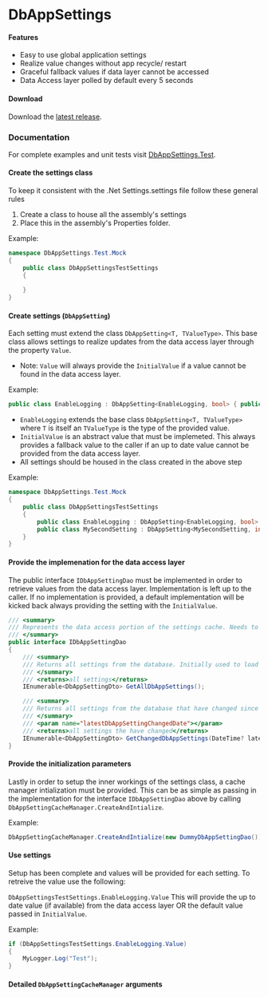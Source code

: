 DbAppSettings
=======================

#### Features

- Easy to use global application settings
- Realize value changes without app recycle/ restart
- Graceful fallback values if data layer cannot be accessed
- Data Access layer polled by default every 5 seconds

#### Download
Download the [latest release].

### Documentation
For complete examples and unit tests visit [DbAppSettings.Test]. 

#### Create the settings class
To keep it consistent with the .Net Settings.settings file follow these general rules
1. Create a class to house all the assembly's settings 
2. Place this in the assembly's Properties folder. 

Example:
```c#
namespace DbAppSettings.Test.Mock
{
    public class DbAppSettingsTestSettings
    {
    
    }
}
```

#### Create settings (`DbAppSetting`)
Each setting must extend the class `DbAppSetting<T, TValueType>`. This base class allows settings to realize updates from the data access layer through the property `Value`. 
- Note: `Value` will always provide the `InitialValue` if a value cannot be found in the data access layer.

Example:
```c#
public class EnableLogging : DbAppSetting<EnableLogging, bool> { public override bool InitialValue => false; }
```

- `EnableLogging` extends the base class `DbAppSetting<T, TValueType>` where `T` is itself an `TValueType` is the type of the provided value.
- `InitialValue` is an abstract value that must be implemeted. This always provides a fallback value to the caller if an up to date value cannot be provided from the data access layer. 
- All settings should be housed in the class created in the above step

Example:
```c#
namespace DbAppSettings.Test.Mock
{
    public class DbAppSettingsTestSettings
    {
        public class EnableLogging : DbAppSetting<EnableLogging, bool> { public override bool InitialValue => false; }
        public class MySecondSetting : DbAppSetting<MySecondSetting, int> { public override int InitialValue => 1; }
    }
}
```

#### Provide the implemenation for the data access layer
The public interface `IDbAppSettingDao` must be implemented in order to retrieve values from the data access layer. Implementation is left up to the caller. If no implementation is provided, a default implementation will be kicked back always providing the setting with the `InitialValue`.

```c#
/// <summary>
/// Represents the data access portion of the settings cache. Needs to be implemented for data access
/// </summary>
public interface IDbAppSettingDao
{
    /// <summary>
    /// Returns all settings from the database. Initially used to load all settings into the cache
    /// </summary>
    /// <returns>all settings</returns>
    IEnumerable<DbAppSettingDto> GetAllDbAppSettings();

    /// <summary>
    /// Returns all settings from the database that have changed since the last time a value was retrieved
    /// </summary>
    /// <param name="latestDbAppSettingChangedDate"></param>
    /// <returns>all settings the have changed</returns>
    IEnumerable<DbAppSettingDto> GetChangedDbAppSettings(DateTime? latestDbAppSettingChangedDate);
}
```

#### Provide the initialization parameters
Lastly in order to setup the inner workings of the settings class, a cache manager intialization must be provided. This can be as simple as passing in the implementation for the interface `IDbAppSettingDao` above by calling `DbAppSettingCacheManager.CreateAndIntialize`.

Example:
```c#
DbAppSettingCacheManager.CreateAndIntialize(new DummyDbAppSettingDao());
```

#### Use settings
Setup has been complete and values will be provided for each setting.
To retreive the value use the following:

`DbAppSettingsTestSettings.EnableLogging.Value` This will provide the up to date value (if available) from the data access layer OR the default value passed in `InitialValue`.

Example:
```c#
if (DbAppSettingsTestSettings.EnableLogging.Value)
{
    MyLogger.Log("Test");
}
```

#### Detailed `DbAppSettingCacheManager` arguments

[latest release]: https://github.com/mmohoney/DbAppSettings/releases
[DbAppSettings.Test]: https://github.com/mmohoney/DbAppSettings/tree/master/DbAppSettings/Source/DbAppSettings.Test
